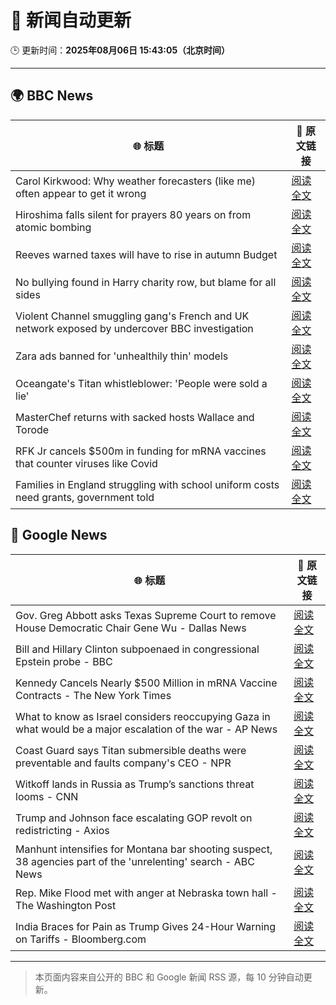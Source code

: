 # 🧠 新闻自动更新

🕒 更新时间：**2025年08月06日 15:43:05（北京时间）**

---

## 🌍 BBC News

| 🌐 标题 | 🔗 原文链接 |
|--------|-------------|
| Carol Kirkwood: Why weather forecasters (like me) often appear to get it wrong | [阅读全文](https://www.bbc.com/news/articles/cwy1epz58pyo?at_medium=RSS&at_campaign=rss) |
| Hiroshima falls silent for prayers 80 years on from atomic bombing | [阅读全文](https://www.bbc.com/news/articles/cm2v58qrjq0o?at_medium=RSS&at_campaign=rss) |
| Reeves warned taxes will have to rise in autumn Budget | [阅读全文](https://www.bbc.com/news/articles/cn85vyd1epzo?at_medium=RSS&at_campaign=rss) |
| No bullying found in Harry charity row, but blame for all sides | [阅读全文](https://www.bbc.com/news/articles/c741n548dkko?at_medium=RSS&at_campaign=rss) |
| Violent Channel smuggling gang's French and UK network exposed by undercover BBC investigation | [阅读全文](https://www.bbc.com/news/articles/cly48nmmzdro?at_medium=RSS&at_campaign=rss) |
| Zara ads banned for 'unhealthily thin' models | [阅读全文](https://www.bbc.com/news/articles/cp941z3nnnxo?at_medium=RSS&at_campaign=rss) |
| Oceangate's Titan whistleblower: 'People were sold a lie' | [阅读全文](https://www.bbc.com/news/articles/cy0wpe9479wo?at_medium=RSS&at_campaign=rss) |
| MasterChef returns with sacked hosts Wallace and Torode | [阅读全文](https://www.bbc.com/news/articles/cn92vw9gl74o?at_medium=RSS&at_campaign=rss) |
| RFK Jr cancels $500m in funding for mRNA vaccines that counter viruses like Covid | [阅读全文](https://www.bbc.com/news/articles/c74dzdddvmjo?at_medium=RSS&at_campaign=rss) |
| Families in England struggling with school uniform costs need grants, government told | [阅读全文](https://www.bbc.com/news/articles/c5ye47gj4q4o?at_medium=RSS&at_campaign=rss) |

## 📰 Google News

| 🌐 标题 | 🔗 原文链接 |
|--------|-------------|
| Gov. Greg Abbott asks Texas Supreme Court to remove House Democratic Chair Gene Wu - Dallas News | [阅读全文](https://news.google.com/rss/articles/CBMizwFBVV95cUxQZDlJWUNyV0tkbEwzWnllODJnV2lkLTdnVGQ5b0RqcVNnVVZWcmJBNTFyQTRPeFZJbXpNRVVCYUJuWVhuVGp0YmNwVTVNUTJiazdYSExSUHJLTU9DUkx1UjhWSzRnWW9pVHg3T2FUMmlJbWNyZk9BUjhEQ2tVeGgySUk5RExJTFVISEdHbHdlUU9KODRXZFNNbFhtdkdCNzlkT2thTVlsOEVoQkMwaUZ0Nk0wRDIzSmV0WHItUU1lNy02S3N3Z0sySU50VzN5a0k?oc=5) |
| Bill and Hillary Clinton subpoenaed in congressional Epstein probe - BBC | [阅读全文](https://news.google.com/rss/articles/CBMiWkFVX3lxTE5zdFlvakFXY1JWd2sxbDZ1M2VESXVrRkppNXpiNUJVYmtvRkhVQzZWNjlHN0dITXdsdnZ6NW9ZYmpFMzFFRnpQcE5fX2VBQ19zM28yT3llY0MwQdIBX0FVX3lxTE93eTc3VzZ6Slp5N0IySlNrSDByMW9oLXpjaEI3Nm1IbEtVTkhPcEE4OXVBSjJRTGo1R1hRcU0td1BRSG95N0MyWl90UkdPYjQwd2ZuaDRXRm9hS0FjZXdN?oc=5) |
| Kennedy Cancels Nearly $500 Million in mRNA Vaccine Contracts - The New York Times | [阅读全文](https://news.google.com/rss/articles/CBMieEFVX3lxTE1faS0xcmM1S0lYN2hvUmVOZ2pxaHg4MEt2bW92TFZIdGpCR0ZDR0pjQXRYVUJuZGk3WlM3UkdtOThDZE1wNGhuMTQ4dktoZldoUlB3ZllJeTVNajJVWlRVVmZGSG9jUnNlWHlOaWcydjhNTldyb25VOA?oc=5) |
| What to know as Israel considers reoccupying Gaza in what would be a major escalation of the war - AP News | [阅读全文](https://news.google.com/rss/articles/CBMitgFBVV95cUxOS0Vlay1XU0czOWFtUUpJVWYyN3pSbmFKbEVwLWZTMHdoU3EtNmVaVE5qWG5ORjY0Uks1SkIxZFR3QkFIcnd3b2VtMjhkNzIxcnZXUDVKVkVhczJZVlhCck1zOTByZ1VKenhYa1lMa1c3eHlvSVpoVUcwMk1mRDhkM3hJd1pJMHNNVjMzTElOeXozdzBiMmR6LVdMOEpyRnhJSGEyNklQNnFjaTl2djJFUlZFY1A3Zw?oc=5) |
| Coast Guard says Titan submersible deaths were preventable and faults company's CEO - NPR | [阅读全文](https://news.google.com/rss/articles/CBMinwFBVV95cUxOQUkxbFpqRk12VjhQbm9BY185UjhxYkRoTldXdXpNMkZzcGR1SHlEdEREUi1zZGdGdlpwVUlyMTY2ZGV4Z2pMcDVFU3lkS0pLSFFiVnJCNjNYRFR4R1g4OUFHeXJwQ1Yya2tCa1AxT2tMbVd6X1RQTnZIT1U0X3Vxb0pYZHdJeC1HTlMySlR2VTJKTDgyOWhxby1jM0M1RFk?oc=5) |
| Witkoff lands in Russia as Trump’s sanctions threat looms - CNN | [阅读全文](https://news.google.com/rss/articles/CBMigwFBVV95cUxPLXo1N3Y4WTBaUXlXcGpDSTJRbG5jS3hEdjIwdEY2ZnFCbkIxd1p3RDd2amdTbi0wYklvN0RlVDExRmF1RGR0Mmh0b2Rsd05wMG5XdlBMNDNvS19SYnlNc3JkYV9LTnhMWkFKSUJtT1lmRXN6VS1Gay1SQUc2ZThOLWExc9IBiAFBVV95cUxNX1pWWVA1RlNfN01ITUN2YlRwRWd3c2JicmUyaDhVTTRhcDl0el9qWUZ2eTdWell6Nml0elBwemFGS0Vzc0ZfcUdvQktvQXlUWElKTTRjZk1FR1kzVmQ5RkZYWGZ4c05reDFQeExYOVFhdVdMNFBfS2llTGt4THNiUEZhcTUzV2t4?oc=5) |
| Trump and Johnson face escalating GOP revolt on redistricting - Axios | [阅读全文](https://news.google.com/rss/articles/CBMiigFBVV95cUxQM1BuY05obUd3SWdIektPMkh0RUp0Z2NaRlVYNzBZYW56RF82UWktbWFITlM2MURLWnVVSTZGdFBhUGtzcnBVYUN3cXNndnc4SnFqV0NMdVRMbnl5OHQwUnpHT0NCN3IzT1hDNVFwR0MxdWRHai1SWFNadlpadThMN1pOVHRxQ09heWc?oc=5) |
| Manhunt intensifies for Montana bar shooting suspect, 38 agencies part of the 'unrelenting' search - ABC News | [阅读全文](https://news.google.com/rss/articles/CBMiqAFBVV95cUxQdmwzNS1pSlhJMVh5c1hLYWlNVnZyMzc4Wm13MTF0dVZHMVA5QldPR3lrNUVQQ21jOUtPbTBhZXJiVjZOTkR2VlBlZ0FzRHhUOHRPY0JiYzJVd3lUWENVMklwaENWdXo0LUFtUEdtanN1TkVyVHhibjVrVWpBX202N3lOVTZQY0pBaTh6YVZMWDEwdlhuc0N2YVg3SHF3a1l5OXB5OW5SbXnSAa4BQVVfeXFMUFNDbnBfSld5bDFtcW1SN3RkSVhtMGU2bTlMNklkY1hEMGtvc0xPU3ZnUy1wVVZRUUJ6REJaemR2d1gxYmNPLUdQZjNIWHFRUENRQ0puRHNyQ1FvNmZzU3dIa09JUFRrNUt5ZlpYNDJJclBPTWQzOGx2MTRpLVRGR3VUWlpvZTQ2dndTT2wtYTB3RnZhVEVjRE9ROW03TUhISGtRQWFlRXlYZXNvM25B?oc=5) |
| Rep. Mike Flood met with anger at Nebraska town hall - The Washington Post | [阅读全文](https://news.google.com/rss/articles/CBMijwFBVV95cUxQMHNOZl9wVEs2SllMaGJTZkFlbTA1OHlTbFowanh5UHZYLUlER2Y4WlBWQVU4RGRsNmhxeDJyZ2dSbXI2WldzZ1J3eXlxNUxpdHhxc29CZzlacmRUQlpPZWhhUzBmQ2RWWmhaTmowZ3FHSFJtWWdoRUJpWG1wcmlRWmk0Ny03dTVVdUhWMHhBYw?oc=5) |
| India Braces for Pain as Trump Gives 24-Hour Warning on Tariffs - Bloomberg.com | [阅读全文](https://news.google.com/rss/articles/CBMiswFBVV95cUxOVkV6dG1XS01RR0dDN3BBODBQUExhX1NRTVZCX3JTWVJwMDJWcUhUVW5pYTFWQkwtV2NqU0x5TjhPVkdMZkt5ejVRM2doN05uMmpTMHo1dWo3ZFlVelNUQTlWRlVjaVozV1pPbEdNR3VVMWZ0eXJFNGxEdU5VSVRRSEFrN3lucEx5WU5nVm5rWndmeU5vVV9tUXV0S1Z3YlBMVGkwWHFDbk1QU1VpUnpSTWVZYw?oc=5) |

---
> 本页面内容来自公开的 BBC 和 Google 新闻 RSS 源，每 10 分钟自动更新。